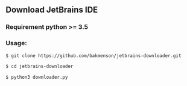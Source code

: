 ## Download JetBrains IDE

### Requirement python >= 3.5

### Usage:

``` sh
$ git clone https://github.com/bakmenson/jetbrains-downloader.git

$ cd jetbrains-downloader

$ python3 downloader.py
```
